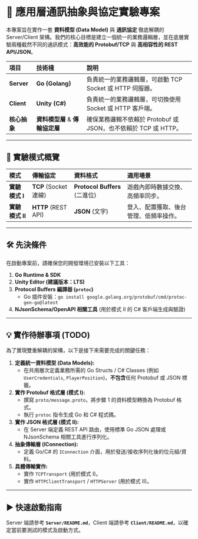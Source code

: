 # 🚀 應用層通訊抽象與協定實驗專案

本專案旨在實作一套 **資料模型 (Data Model)** 與 **通訊協定** 徹底解耦的 Server/Client 架構。我們的核心目標是建立一個統一的業務邏輯層，並在底層實驗兩種截然不同的通訊模式：**高效能的 Protobuf/TCP** 與 **高相容性的 REST API/JSON**。

| 項目 | 技術棧 | 說明 |
| :--- | :--- | :--- |
| **Server** | **Go (Golang)** | 負責統一的業務邏輯層，可啟動 TCP Socket 或 HTTP 伺服器。 |
| **Client** | **Unity (C#)** | 負責統一的業務邏輯層，可切換使用 Socket 或 HTTP 客戶端。 |
| **核心抽象** | **資料模型層** & **傳輸協定層** | 確保業務邏輯不依賴於 Protobuf 或 JSON，也不依賴於 TCP 或 HTTP。 |

---

## 🧪 實驗模式概覽

| 模式 | 傳輸協定 | 資料格式 | 適用場景 |
| :--- | :--- | :--- | :--- |
| **實驗模式 I** | **TCP** (Socket 連線) | **Protocol Buffers** (二進位) | 遊戲內即時數據交換、高頻率同步。 |
| **實驗模式 II** | **HTTP** (REST API) | **JSON** (文字) | 登入、配置獲取、後台管理、低頻率操作。 |

---

## 🛠️ 先決條件

在啟動專案前，請確保您的開發環境已安裝以下工具：

1.  **Go Runtime & SDK**
2.  **Unity Editor (建議版本：LTS)**
3.  **Protocol Buffers 編譯器 (`protoc`)**
    * Go 插件安裝：`go install google.golang.org/protobuf/cmd/protoc-gen-go@latest`
4.  **NJsonSchema/OpenAPI 相關工具** (用於模式 II 的 C# 客戶端生成與驗證)

---

## 💡 實作待辦事項 (TODO)

為了實現雙重解耦的架構，以下是接下來需要完成的關鍵任務：

1.  **定義統一資料模型 (Data Models):**
    * 在共用層次定義業務所需的 Go Structs / C# Classes (例如 `UserCredentials`, `PlayerPosition`)，**不包含**任何 Protobuf 或 JSON 標籤。
2.  **實作 Protobuf 格式層 (模式 I):**
    * 撰寫 `proto/message.proto`，將步驟 1 的資料模型轉換為 Protobuf 格式。
    * 執行 `protoc` 指令生成 Go 和 C# 程式碼。
3.  **實作 JSON 格式層 (模式 II):**
    * 在 Server 端定義 REST API 路由，使用標準 Go JSON 處理或 NJsonSchema 相關工具進行序列化。
4.  **抽象傳輸層 (IConnection):**
    * 定義 Go/C# 的 `IConnection` 介面，用於發送/接收序列化後的位元組/資料。
5.  **具體傳輸實作:**
    * 實作 `TCPTransport` (用於模式 I)。
    * 實作 `HTTPClientTransport` / `HTTPServer` (用於模式 II)。

---

## ▶️ 快速啟動指南

Server 端請參考 **`Server/README.md`**，Client 端請參考 **`Client/README.md`**，以確定當前要測試的模式及啟動方式。